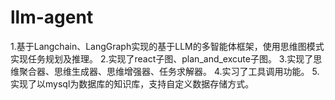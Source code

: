 # llm-agent
1.基于Langchain、LangGraph实现的基于LLM的多智能体框架，使用思维图模式实现任务规划及推理。
2.实现了react子图、plan_and_excute子图。
3.实现了思维聚合器、思维生成器、思维增强器、任务求解器。
4.实习了工具调用功能。
5.实现了以mysql为数据库的知识库，支持自定义数据存储方式。
